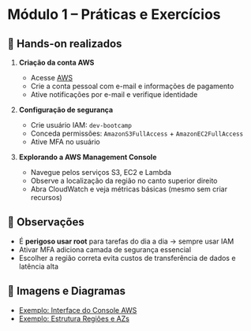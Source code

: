 # Módulo 1 – Práticas e Exercícios

## 🚀 Hands-on realizados

1. **Criação da conta AWS**  
   - Acesse [AWS](https://aws.amazon.com/)  
   - Crie a conta pessoal com e-mail e informações de pagamento  
   - Ative notificações por e-mail e verifique identidade

2. **Configuração de segurança**  
   - Crie usuário IAM: `dev-bootcamp`  
   - Conceda permissões: `AmazonS3FullAccess` + `AmazonEC2FullAccess`  
   - Ative MFA no usuário

3. **Explorando a AWS Management Console**  
   - Navegue pelos serviços S3, EC2 e Lambda  
   - Observe a localização da região no canto superior direito  
   - Abra CloudWatch e veja métricas básicas (mesmo sem criar recursos)

## 📝 Observações

- É **perigoso usar root** para tarefas do dia a dia → sempre usar IAM  
- Ativar MFA adiciona camada de segurança essencial  
- Escolher a região correta evita custos de transferência de dados e latência alta

## 📂 Imagens e Diagramas

- [Exemplo: Interface do Console AWS](imagens/console-aws.png)  
- [Exemplo: Estrutura Regiões e AZs](imagens/regions-az.png)

